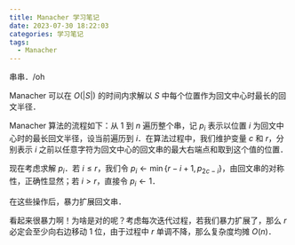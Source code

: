 ```yaml
---
title: Manacher 学习笔记
date: 2023-07-30 18:22:03
categories: 学习笔记
tags:
  - Manacher
---
```


串串．/oh

Manacher 可以在 $O(|S|)$ 的时间内求解以 $S$ 中每个位置作为回文中心时最长的回文半径．

Manacher 算法的流程如下：从 $1$ 到 $n$ 遍历整个串，记 $p_i$ 表示以位置 $i$ 为回文中心时的最长回文半径，设当前遍历到 $i$．在算法过程中，我们维护变量 $c$ 和 $r$，分别表示 $i$ 之前以任意字符为回文中心的回文串的最大右端点和取到这个值的位置．

现在考虑求解 $p_i$．若 $i \le r$，我们令 $p_i \leftarrow \min\{r - i + 1, p_{2c - i}\}$，由回文串的对称性，正确性显然；若 $i > r$，直接令 $p_i \leftarrow 1$．

在这些操作后，暴力扩展回文串．

看起来很暴力啊！为啥是对的呢？考虑每次迭代过程，若我们暴力扩展了，那么 $r$ 必定会至少向右边移动 $1$ 位，由于过程中 $r$ 单调不降，那么复杂度均摊 $O(n)$．
